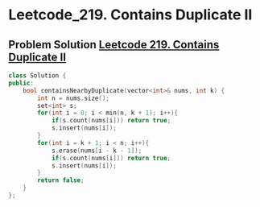 # Leetcode_219. Contains Duplicate II



## Problem Solution [Leetcode 219. Contains Duplicate II](https://leetcode.com/problems/contains-duplicate-ii/)

```cpp
class Solution {
public:
    bool containsNearbyDuplicate(vector<int>& nums, int k) {
        int n = nums.size();
        set<int> s;
        for(int i = 0; i < min(n, k + 1); i++){
            if(s.count(nums[i])) return true;
            s.insert(nums[i]);
        }
        for(int i = k + 1; i < n; i++){
            s.erase(nums[i - k - 1]);
            if(s.count(nums[i])) return true;
            s.insert(nums[i]);
        }
        return false;
    }
};
```


